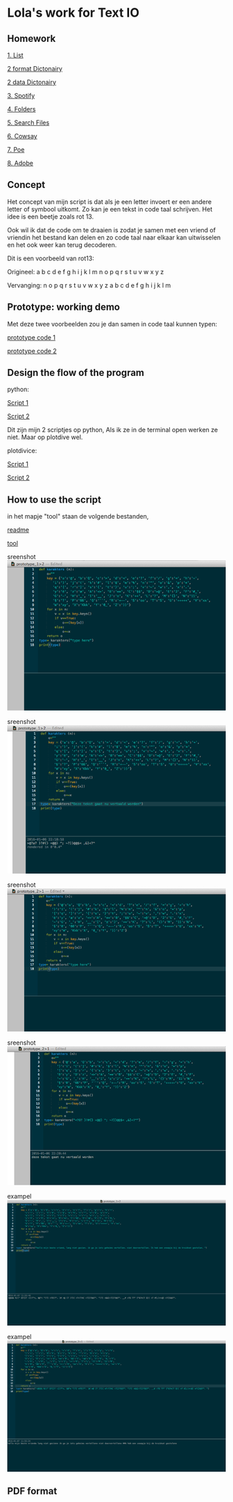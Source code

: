 # Lola's work for Text IO 

## Homework

[1. List](list_courses.pv) 

[2 format Dictonairy](format_room.py) 

[2 data Dictonairy](my_data_room.py) 

[3. Spotify](itunes.pv) 

[4. Folders](search_files.md) 

[5. Search Files](search_files.md) 

[6. Cowsay](cowsay.md) 

[7. Poe](poe.md) 

[8. Adobe](phone_behavior.md)

## Concept

Het concept van mijn script is dat als je een letter invoert er een andere letter of symbool uitkomt. Zo kan je een tekst in code taal schrijven. Het idee is een beetje zoals rot 13. 

Ook wil ik dat de code om te draaien is zodat je samen met een vriend of vriendin het bestand kan delen en zo code taal naar elkaar kan uitwisselen en het ook weer kan terug decoderen. 

Dit is een voorbeeld van rot13:

Origineel:  	a	b	c	d	e	f	g	h	i	j	k	l	m	n	o	p	q	r	s	t	u	v	w	x	y	z

Vervanging:  	n	o	p	q	r	s	t	u	v	w	x	y	z	a	b	c	d	e	f	g	h	i	j	k	l	m


## Prototype: working demo

Met deze twee voorbeelden zou je dan samen in code taal kunnen typen:

[prototype code 1](prototype1.png)

[prototype code 2](prototype2.png)


## Design the flow of the program

python:

[Script 1](secretcode1.py)

[Script 2](secretcode2.py)

Dit zijn mijn 2 scriptjes op python, Als ik ze in de terminal open werken ze niet. Maar op plotdive wel.

plotdivice:


[Script 1](prototype_1>2.pv)

[Script 2](prototype_2>1.pv)

## How to use the script

in het mapje "tool" staan de volgende bestanden,

[readme](README_tool.md) 

[tool](secretcode.zip) 

sreenshot ![Text-IO](1.png)

sreenshot ![Text-IO](2.png)

sreenshot ![Text-IO](3.png)

sreenshot ![Text-IO](4.png)

exampel ![Text-IO](exampel1.png)

exampel ![Text-IO](exampel2.png)


## PDF format 
			
